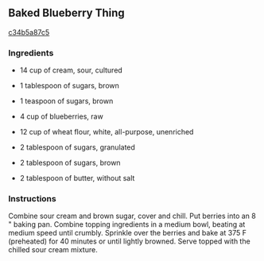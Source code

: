 ## Baked Blueberry Thing

[c34b5a87c5](http://www.food.com/recipe/baked-blueberry-thing-402968)

### Ingredients

 - 14 cup of cream, sour, cultured

 - 1 tablespoon of sugars, brown

 - 1 teaspoon of sugars, brown

 - 4 cup of blueberries, raw

 - 12 cup of wheat flour, white, all-purpose, unenriched

 - 2 tablespoon of sugars, granulated

 - 2 tablespoon of sugars, brown

 - 2 tablespoon of butter, without salt

### Instructions

Combine sour cream and brown sugar, cover and chill. Put berries into an 8 " baking pan. Combine topping ingredients in a medium bowl, beating at medium speed until crumbly. Sprinkle over the berries and bake at 375 F (preheated) for 40 minutes or until lightly browned. Serve topped with the chilled sour cream mixture.